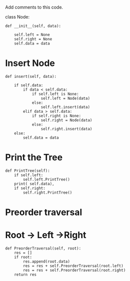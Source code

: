 Add comments to this code.

class Node:

    def __init__(self, data):

        self.left = None
        self.right = None
        self.data = data

# Insert Node

    def insert(self, data):

        if self.data:
            if data < self.data:
                if self.left is None:
                    self.left = Node(data)
                else:
                    self.left.insert(data)
            elif data > self.data:
                if self.right is None:
                    self.right = Node(data)
                else:
                    self.right.insert(data)
        else:
            self.data = data

# Print the Tree

    def PrintTree(self):
        if self.left:
            self.left.PrintTree()
        print( self.data),
        if self.right:
            self.right.PrintTree()

# Preorder traversal

# Root -> Left ->Right

    def PreorderTraversal(self, root):
        res = []
        if root:
            res.append(root.data)
            res = res + self.PreorderTraversal(root.left)
            res = res + self.PreorderTraversal(root.right)
        return res
